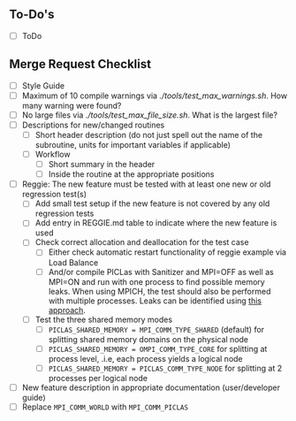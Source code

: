 ## To-Do's

* [ ] ToDo

## Merge Request Checklist

* [ ] Style Guide
* [ ] Maximum of 10 compile warnings via *./tools/test_max_warnings.sh*. How many warning were found?
* [ ] No large files via *./tools/test_max_file_size.sh*. What is the largest file?
* [ ] Descriptions for new/changed routines
  * [ ] Short header description (do not just spell out the name of the subroutine, units for important variables if applicable)
  * [ ] Workflow
    * [ ] Short summary in the header
    * [ ] Inside the routine at the appropriate positions
* [ ] Reggie: The new feature must be tested with at least one new or old regression test(s)
  * [ ] Add small test setup if the new feature is not covered by any old regression tests
  * [ ] Add entry in REGGIE.md table to indicate where the new feature is used
  * [ ] Check correct allocation and deallocation for the test case
    * [ ] Either check automatic restart functionality of reggie example via Load Balance
    * [ ] And/or compile PICLas with Sanitizer and MPI=OFF as well as MPI=ON and run with one process to find possible memory
          leaks. When using MPICH, the test should also be performed with multiple processes. Leaks can be identified using
          [this approach](https://piclas.readthedocs.io/en/latest/developerguide/troubleshooting.html#possible-memory-leak-detection-when-using-mpich).
  * [ ] Test the three shared memory modes
    * [ ] `PICLAS_SHARED_MEMORY = MPI_COMM_TYPE_SHARED` (default) for splitting shared memory domains on the physical node
    * [ ] `PICLAS_SHARED_MEMORY = OMPI_COMM_TYPE_CORE` for splitting at process level, .i.e, each process yields a logical node
    * [ ] `PICLAS_SHARED_MEMORY = PICLAS_COMM_TYPE_NODE` for splitting at 2 processes per logical node
* [ ] New feature description in appropriate documentation (user/developer guide)
* [ ] Replace `MPI_COMM_WORLD` with `MPI_COMM_PICLAS`
